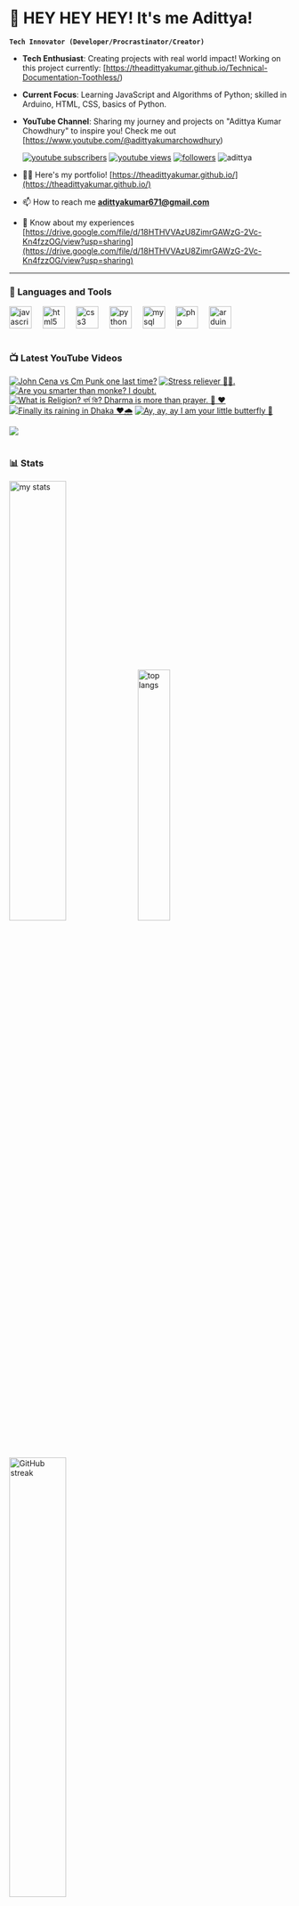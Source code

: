 # 👑 HEY HEY HEY! It's me Adittya!

**`Tech Innovator (Developer/Procrastinator/Creator)`**

- **Tech Enthusiast**: Creating projects with real world impact! Working on this project currently: [https://theadittyakumar.github.io/Technical-Documentation-Toothless/)
- **Current Focus**: Learning JavaScript and Algorithms of Python; skilled in Arduino, HTML, CSS, basics of Python.
- **YouTube Channel**: Sharing my journey and projects on "Adittya Kumar Chowdhury" to inspire you! Check me out [https://www.youtube.com/@adittyakumarchowdhury) 

   <p align="left">
      <a href="https://www.youtube.com/channel/UCu68HfYtlcXFI7kNhnSdspA?sub_confirmation=1">
         <img alt="youtube subscribers" title="Subscribe to my YouTube channel" src="https://custom-icon-badges.demolab.com/youtube/channel/subscribers/UCu68HfYtlcXFI7kNhnSdspA?color=%23E05D44&label=SUBSCRIBE&logo=video&logoColor=white&style=for-the-badge&labelColor=CE4630"/></a> 
      <a href="https://www.youtube.com/c/adittyakumarchowdhury">
         <img alt="youtube views" title="YouTube views" src="https://custom-icon-badges.demolab.com/youtube/channel/views/UCu68HfYtlcXFI7kNhnSdspA?color=%23E1AD0E&logo=eye&logoColor=white&style=for-the-badge&labelColor=C79600"/></a> 
      <a href="https://github.com/TheAdittyaKumar?tab=followers">
         <img alt="followers" title="Follow me on Github" src="https://custom-icon-badges.demolab.com/github/followers/TheAdittyaKumar?color=236ad3&labelColor=1155ba&style=for-the-badge&logo=person-add&label=Follow&logoColor=white"/></a>
      <img src="https://komarev.com/ghpvc/?username=TheAdittyaKumar&label=Profile%20views&color=0e75b6&style=flat" alt="adittya" />
   </p>


- 👨‍💻 Here's my portfolio! [https://theadittyakumar.github.io/](https://theadittyakumar.github.io/)

- 📫 How to reach me **adittyakumar671@gmail.com**

- 📄 Know about my experiences [https://drive.google.com/file/d/18HTHVVAzU8ZimrGAWzG-2Vc-Kn4fzzOG/view?usp=sharing](https://drive.google.com/file/d/18HTHVVAzU8ZimrGAWzG-2Vc-Kn4fzzOG/view?usp=sharing)

---

### 🧰 Languages and Tools

<div align="left">
  <img src="https://cdn.jsdelivr.net/gh/devicons/devicon/icons/javascript/javascript-original.svg" height="40" alt="javascript logo"  />
  <img width="12" />
  <img src="https://cdn.jsdelivr.net/gh/devicons/devicon/icons/html5/html5-original.svg" height="40" alt="html5 logo"  />
  <img width="12" />
  <img src="https://cdn.jsdelivr.net/gh/devicons/devicon/icons/css3/css3-original.svg" height="40" alt="css3 logo"  />
  <img width="12" />
  <img src="https://cdn.jsdelivr.net/gh/devicons/devicon/icons/python/python-original.svg" height="40" alt="python logo"  />
  <img width="12" />
  <img src="https://cdn.jsdelivr.net/gh/devicons/devicon/icons/mysql/mysql-original.svg" height="40" alt="mysql logo"  />
  <img width="12" />
  <img src="https://cdn.jsdelivr.net/gh/devicons/devicon/icons/php/php-original.svg" height="40" alt="php logo"  />
  <img width="12" />
  <img src="https://cdn.jsdelivr.net/gh/devicons/devicon/icons/arduino/arduino-original.svg" height="40" alt="arduino logo"  />
</div>


#

### 📺 Latest YouTube Videos

<!-- BEGIN YOUTUBE-CARDS -->
[![John Cena vs Cm Punk one last time?](https://ytcards.demolab.com/?id=1PB1m9DTzT4&title=John+Cena+vs+Cm+Punk+one+last+time%3F&lang=en&timestamp=1744831895&background_color=%230d1117&title_color=%23ffffff&stats_color=%23dedede&max_title_lines=1&width=250&border_radius=5 "John Cena vs Cm Punk one last time?")](https://www.youtube.com/watch?v=1PB1m9DTzT4)
[![Stress reliever 😮‍💨.](https://ytcards.demolab.com/?id=EMP5FIXmPns&title=Stress+reliever+%F0%9F%98%AE%E2%80%8D%F0%9F%92%A8.&lang=en&timestamp=1744827357&background_color=%230d1117&title_color=%23ffffff&stats_color=%23dedede&max_title_lines=1&width=250&border_radius=5 "Stress reliever 😮‍💨.")](https://www.youtube.com/watch?v=EMP5FIXmPns)
[![Are you smarter than monke? I doubt.](https://ytcards.demolab.com/?id=y6a2S1YkxNU&title=Are+you+smarter+than+monke%3F+I+doubt.&lang=en&timestamp=1744817110&background_color=%230d1117&title_color=%23ffffff&stats_color=%23dedede&max_title_lines=1&width=250&border_radius=5 "Are you smarter than monke? I doubt.")](https://www.youtube.com/watch?v=y6a2S1YkxNU)
[![What is Religion? ধর্ম কি? Dharma is more than prayer. 🙏 ❤️](https://ytcards.demolab.com/?id=rky5lt2G8hA&title=What+is+Religion%3F+%E0%A6%A7%E0%A6%B0%E0%A7%8D%E0%A6%AE+%E0%A6%95%E0%A6%BF%3F+Dharma+is+more+than+prayer.+%F0%9F%99%8F+%E2%9D%A4%EF%B8%8F&lang=en&timestamp=1744807864&background_color=%230d1117&title_color=%23ffffff&stats_color=%23dedede&max_title_lines=1&width=250&border_radius=5 "What is Religion? ধর্ম কি? Dharma is more than prayer. 🙏 ❤️")](https://www.youtube.com/watch?v=rky5lt2G8hA)
[![Finally its raining in Dhaka ❤️🌧️](https://ytcards.demolab.com/?id=gAM7wTEZG6E&title=Finally+its+raining+in+Dhaka+%E2%9D%A4%EF%B8%8F%F0%9F%8C%A7%EF%B8%8F&lang=en&timestamp=1744797709&background_color=%230d1117&title_color=%23ffffff&stats_color=%23dedede&max_title_lines=1&width=250&border_radius=5 "Finally its raining in Dhaka ❤️🌧️")](https://www.youtube.com/watch?v=gAM7wTEZG6E)
[![Ay, ay, ay I am your little butterfly 🦋](https://ytcards.demolab.com/?id=eizMX0eE3SQ&title=Ay%2C+ay%2C+ay+I+am+your+little+butterfly+%F0%9F%A6%8B&lang=en&timestamp=1744793272&background_color=%230d1117&title_color=%23ffffff&stats_color=%23dedede&max_title_lines=1&width=250&border_radius=5 "Ay, ay, ay I am your little butterfly 🦋")](https://www.youtube.com/watch?v=eizMX0eE3SQ)
<!-- END YOUTUBE-CARDS -->

[<img src="https://custom-icon-badges.demolab.com/badge/-Subscribe%20For%20More-red?style=for-the-badge&logo=video&logoColor=white"/>](https://www.youtube.com/channel/UCu68HfYtlcXFI7kNhnSdspA?sub_confirmation=1)

#

### 📊 Stats

<div align="left">
  <img alt="my stats" width="45%" src="https://github-readme-stats.vercel.app/api?username=TheAdittyaKumar&show_icons=true&hide_border=true&theme=vision-friendly-dark" />
  <img alt="top langs" width="34%" src="https://github-readme-stats.vercel.app/api/top-langs/?username=TheAdittyaKumar&layout=compact&hide_border=true&theme=vision-friendly-dark" />
  <img alt="GitHub streak" width="45%" src="https://github-readme-streak-stats.herokuapp.com/?user=TheAdittyaKumar&theme=vision-friendly-dark&hide_border=true" />

</div>



<!-- ![GitHub Streak](https://streak-stats.demolab.com?user=TheAdittyaKumar&theme=swift&border_radius=4.5) -->
#

